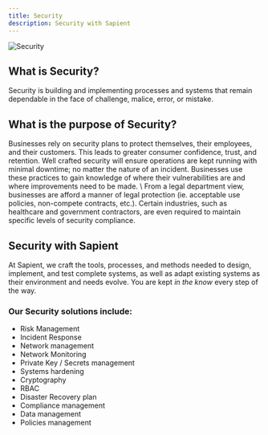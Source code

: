 ```yaml
---
title: Security
description: Security with Sapient
---
```

![Security](/management/management-security.jpg)
<!-- <div>
  <img src="https://sbmedia.blob.core.windows.net/images/mobile-security.jpg" srcset="https://sbmedia.blob.core.windows.net/images/mobile-security.jpg 2x" alt="Security"/>
</div> -->

## What is Security?

Security is building and implementing processes and systems that remain dependable in the face of challenge, malice, error, or mistake.

## What is the purpose of Security?

Businesses rely on security plans to protect themselves, their employees, and their customers. This leads to greater consumer confidence, trust, and retention. Well crafted security will ensure operations are kept running with minimal downtime; no matter the nature of an incident. Businesses use these practices to gain knowledge of where their vulnerabilities are and where improvements need to be made.
\\
From a legal department view, businesses are afford a manner of legal protection (ie. acceptable use policies, non-compete contracts, etc.). Certain industries, such as healthcare and government contractors, are even required to maintain specific levels of security compliance.

## Security with Sapient

At Sapient, we craft the tools, processes, and methods needed to design, implement, and test complete systems, as well as adapt existing systems as their environment and needs evolve. You are kept *in the know* every step of the way.

### Our Security solutions include:

- Risk Management
- Incident Response
- Network management
- Network Monitoring
- Private Key / Secrets management
- Systems hardening
- Cryptography
- RBAC
- Disaster Recovery plan
- Compliance management
- Data management
- Policies management
